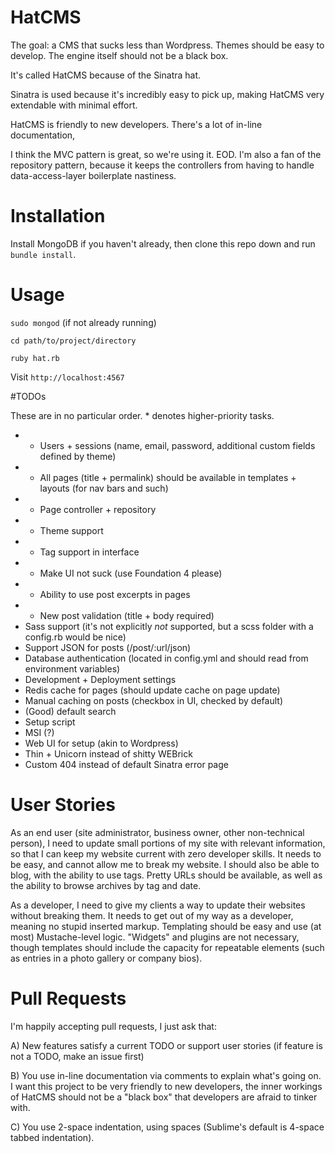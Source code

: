 # HatCMS

The goal: a CMS that sucks less than Wordpress. Themes should be easy to develop. The engine itself should not be a black box. 

It's called HatCMS because of the Sinatra hat.

Sinatra is used because it's incredibly easy to pick up, making HatCMS very extendable with minimal effort.

HatCMS is friendly to new developers. There's a lot of in-line documentation, 

I think the MVC pattern is great, so we're using it. EOD. I'm also a fan of the repository pattern, because it keeps the controllers from having to handle data-access-layer boilerplate nastiness.


# Installation

Install MongoDB if you haven't already, then clone this repo down and run `bundle install`.

# Usage

`sudo mongod` (if not already running)

`cd path/to/project/directory`

`ruby hat.rb`

Visit `http://localhost:4567`



#TODOs

These are in no particular order.  * denotes higher-priority tasks.


- * Users + sessions (name, email, password, additional custom fields defined by theme)
- * All pages (title + permalink) should be available in templates + layouts (for nav bars and such)
- * Page controller + repository
- * Theme support
- * Tag support in interface
- * Make UI not suck (use Foundation 4 please)
- * Ability to use post excerpts in pages
- * New post validation (title + body required)
- Sass support (it's not explicitly *not* supported, but a scss folder with a config.rb would be nice)
- Support JSON for posts (/post/:url/json)
- Database authentication (located in config.yml and should read from environment variables)
- Development + Deployment settings
- Redis cache for pages (should update cache on page update)
- Manual caching on posts (checkbox in UI, checked by default)
- (Good) default search
- Setup script
- MSI (?)
- Web UI for setup (akin to Wordpress)
- Thin + Unicorn instead of shitty WEBrick
- Custom 404 instead of default Sinatra error page


# User Stories

As an end user (site administrator, business owner, other non-technical person), I need to update small portions of my site with relevant information, so that I can keep my website current with zero developer skills. It needs to be easy, and cannot allow me to break my website. I should also be able to blog, with the ability to use tags. Pretty URLs should be available, as well as the ability to browse archives by tag and date. 

As a developer, I need to give my clients a way to update their websites without breaking them. It needs to get out of my way as a developer, meaning no stupid inserted markup. Templating should be easy and use (at most) Mustache-level logic. "Widgets" and plugins are not necessary, though templates should include the capacity for repeatable elements (such as entries in a photo gallery or company bios).

# Pull Requests

I'm happily accepting pull requests, I just ask that:

A) New features satisfy a current TODO or support user stories (if feature is not a TODO, make an issue first)

B) You use in-line documentation via comments to explain what's going on. I want this project to be very friendly to new developers, the inner workings of HatCMS should not be a "black box" that developers are afraid to tinker with.

C) You use 2-space indentation, using spaces (Sublime's default is 4-space tabbed indentation).


